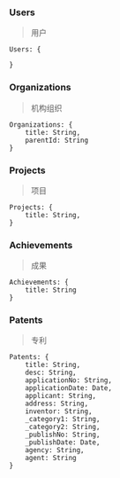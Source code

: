 ### Users

> 用户

	Users: {

	}

### Organizations

> 机构组织

	Organizations: {
		title: String,
		parentId: String
	}

### Projects

> 项目

	Projects: {
		title: String,
	}

### Achievements

> 成果

	Achievements: {
		title: String
	}

### Patents

> 专利

	Patents: {
		title: String,
		desc: String,
		applicationNo: String,
		applicationDate: Date,
		applicant: String,
		address: String,
		inventor: String,
		_category1: String,
		_category2: String,
		_publishNo: String,
		_publishDate: Date,
		agency: String,
		agent: String
	}
